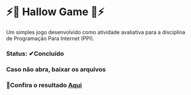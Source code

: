# ⚡🎃 Hallow Game 🎃⚡

Um simples jogo desenvolvido como atividade avaliativa para a disciplina de Programação Para Internet (PPI).

<h3>Status: ✔Concluído</h3>

<h3>Caso não abra, baixar os arquivos</h3>

<div>
  <h3>📌Confira o resultado <a href="hallow-game.netlify.app/">Aqui </a></h3>
</div>
